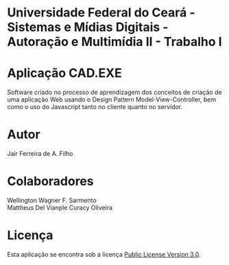 # Universidade Federal do Ceará - Sistemas e Mídias Digitais - Autoração e Multimídia II - Trabalho I
# Aplicação CAD.EXE

Software criado no processo de aprendizagem dos conceitos de criação de uma aplicação Web usando o Design Pattern Model-View-Controller, bem como o uso do Javascript tanto no cliente quanto no servidor.

# Autor

Jair Ferreira de A. Filho

# Colaboradores

Wellington Wagner F. Sarmento <br />
Mattheus Del Vianple Curacy Oliveira

# Licença

Esta aplicação se encontra sob a licença [Public License Version 3.0](https://github.com/estigiox/Trab-I-AMII/blob/main/LICENSE).
